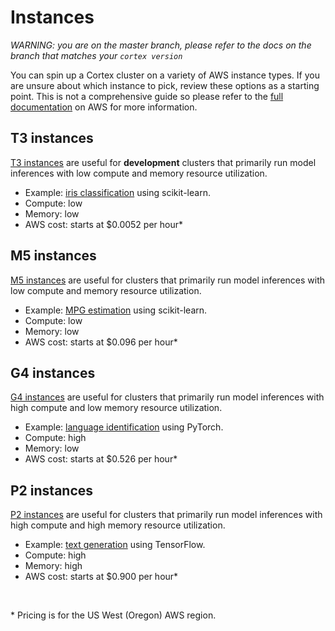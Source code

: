 # Instances

_WARNING: you are on the master branch, please refer to the docs on the branch that matches your `cortex version`_

You can spin up a Cortex cluster on a variety of AWS instance types. If you are unsure about which instance to pick, review these options as a starting point. This is not a comprehensive guide so please refer to the [full documentation](https://aws.amazon.com/ec2/instance-types/) on AWS for more information.

## T3 instances

[T3 instances](https://aws.amazon.com/ec2/instance-types/t3/) are useful for **development** clusters that primarily run model inferences with low compute and memory resource utilization.

* Example: [iris classification](../../examples/sklearn/iris-classifier) using scikit-learn.
* Compute: low
* Memory: low
* AWS cost: starts at $0.0052 per hour&ast;

## M5 instances

[M5 instances](https://aws.amazon.com/ec2/instance-types/m5/) are useful for clusters that primarily run model inferences with low compute and memory resource utilization.

* Example: [MPG estimation](../../examples/sklearn/mpg-estimator) using scikit-learn.
* Compute: low
* Memory: low
* AWS cost: starts at $0.096 per hour&ast;

## G4 instances

[G4 instances](https://aws.amazon.com/ec2/instance-types/g4/) are useful for clusters that primarily run model inferences with high compute and low memory resource utilization.

* Example: [language identification](../../examples/pytorch/language-identifier) using PyTorch.
* Compute: high
* Memory: low
* AWS cost: starts at $0.526 per hour&ast;

## P2 instances

[P2 instances](https://aws.amazon.com/ec2/instance-types/p2/) are useful for clusters that primarily run model inferences with high compute and high memory resource utilization.

* Example: [text generation](../../examples/tensorflow/text-generator) using TensorFlow.
* Compute: high
* Memory: high
* AWS cost: starts at $0.900 per hour&ast;

<br>

&ast; Pricing is for the US West (Oregon) AWS region.
